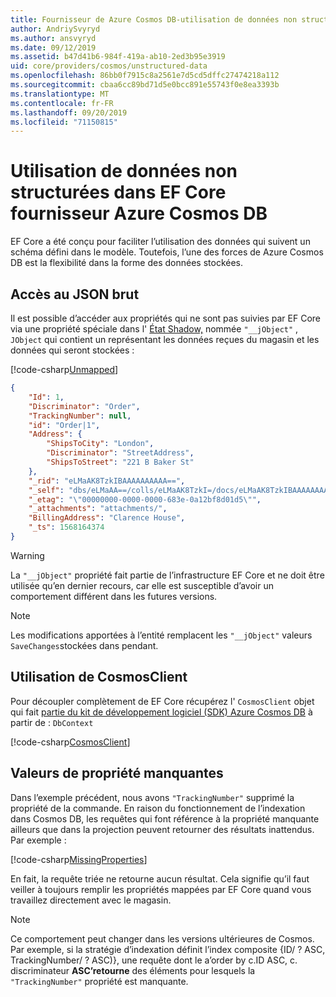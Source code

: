 ```yaml
---
title: Fournisseur de Azure Cosmos DB-utilisation de données non structurées-EF Core
author: AndriySvyryd
ms.author: ansvyryd
ms.date: 09/12/2019
ms.assetid: b47d41b6-984f-419a-ab10-2ed3b95e3919
uid: core/providers/cosmos/unstructured-data
ms.openlocfilehash: 86bb0f7915c8a2561e7d5cd5dffc27474218a112
ms.sourcegitcommit: cbaa6cc89bd71d5e0bcc891e55743f0e8ea3393b
ms.translationtype: MT
ms.contentlocale: fr-FR
ms.lasthandoff: 09/20/2019
ms.locfileid: "71150815"
---
```

# <a name="working-with-unstructured-data-in-ef-core-azure-cosmos-db-provider"></a>Utilisation de données non structurées dans EF Core fournisseur Azure Cosmos DB

EF Core a été conçu pour faciliter l’utilisation des données qui suivent un schéma défini dans le modèle. Toutefois, l’une des forces de Azure Cosmos DB est la flexibilité dans la forme des données stockées.

## <a name="accessing-the-raw-json"></a>Accès au JSON brut

Il est possible d’accéder aux propriétés qui ne sont pas suivies par EF Core via une propriété spéciale dans l' [État Shadow,](../../modeling/shadow-properties.md) nommée `"__jObject"` , `JObject` qui contient un représentant les données reçues du magasin et les données qui seront stockées :

[!code-csharp[Unmapped](../../../../samples/core/Cosmos/UnstructuredData/Sample.cs?highlight=21-23&name=Unmapped)]

``` json
{
    "Id": 1,
    "Discriminator": "Order",
    "TrackingNumber": null,
    "id": "Order|1",
    "Address": {
        "ShipsToCity": "London",
        "Discriminator": "StreetAddress",
        "ShipsToStreet": "221 B Baker St"
    },
    "_rid": "eLMaAK8TzkIBAAAAAAAAAA==",
    "_self": "dbs/eLMaAA==/colls/eLMaAK8TzkI=/docs/eLMaAK8TzkIBAAAAAAAAAA==/",
    "_etag": "\"00000000-0000-0000-683e-0a12bf8d01d5\"",
    "_attachments": "attachments/",
    "BillingAddress": "Clarence House",
    "_ts": 1568164374
}
```

> [!WARNING]
> La `"__jObject"` propriété fait partie de l’infrastructure EF Core et ne doit être utilisée qu’en dernier recours, car elle est susceptible d’avoir un comportement différent dans les futures versions.

> [!NOTE]
> Les modifications apportées à l’entité remplacent les `"__jObject"` valeurs `SaveChanges`stockées dans pendant.

## <a name="using-cosmosclient"></a>Utilisation de CosmosClient

Pour découpler complètement de EF Core récupérez l' `CosmosClient` objet qui fait [partie du kit de développement logiciel (SDK) Azure Cosmos DB](https://docs.microsoft.com/en-us/azure/cosmos-db/sql-api-get-started) à partir de : `DbContext`

[!code-csharp[CosmosClient](../../../../samples/core/Cosmos/UnstructuredData/Sample.cs?highlight=3&name=CosmosClient)]

## <a name="missing-property-values"></a>Valeurs de propriété manquantes

Dans l’exemple précédent, nous avons `"TrackingNumber"` supprimé la propriété de la commande. En raison du fonctionnement de l’indexation dans Cosmos DB, les requêtes qui font référence à la propriété manquante ailleurs que dans la projection peuvent retourner des résultats inattendus. Par exemple :

[!code-csharp[MissingProperties](../../../../samples/core/Cosmos/UnstructuredData/Sample.cs?name=MissingProperties)]

En fait, la requête triée ne retourne aucun résultat. Cela signifie qu’il faut veiller à toujours remplir les propriétés mappées par EF Core quand vous travaillez directement avec le magasin.

> [!NOTE]
> Ce comportement peut changer dans les versions ultérieures de Cosmos. Par exemple, si la stratégie d’indexation définit l’index composite {ID/ ? ASC, TrackingNumber/ ? ASC)}, une requête dont le a’order by c.ID ASC, c. discriminateur __ASC’retourne__ des éléments pour lesquels la `"TrackingNumber"` propriété est manquante.